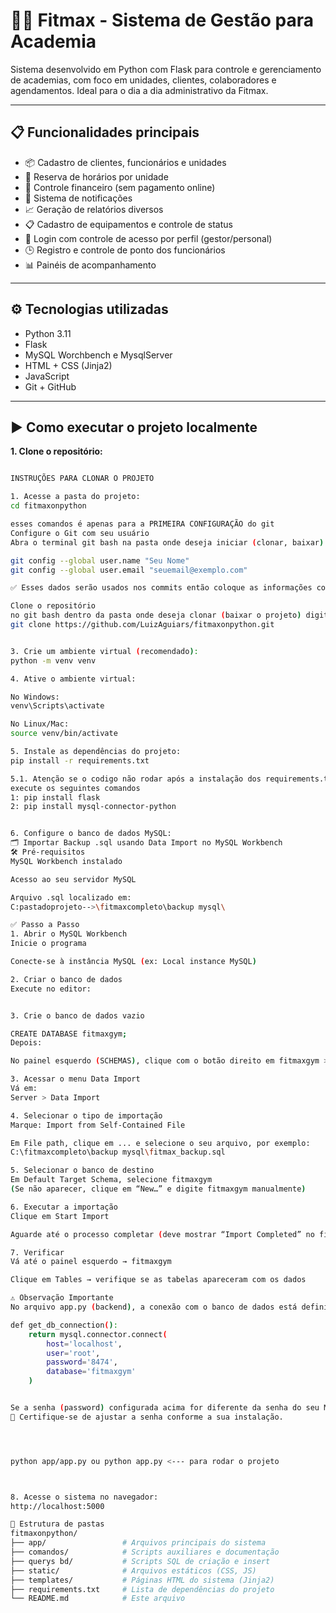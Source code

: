 # 🏋️‍♂️ Fitmax - Sistema de Gestão para Academia

Sistema desenvolvido em Python com Flask para controle e gerenciamento de academias, com foco em unidades, clientes, colaboradores e agendamentos. Ideal para o dia a dia administrativo da Fitmax.

---

## 📋 Funcionalidades principais

- 📦 Cadastro de clientes, funcionários e unidades  
- 📅 Reserva de horários por unidade  
- 🧾 Controle financeiro (sem pagamento online)  
- 🔔 Sistema de notificações  
- 📈 Geração de relatórios diversos  
- 📋 Cadastro de equipamentos e controle de status  
- 👤 Login com controle de acesso por perfil (gestor/personal)  
- 🕒 Registro e controle de ponto dos funcionários  
- 📊 Painéis de acompanhamento  

---

## ⚙️ Tecnologias utilizadas

- Python 3.11  
- Flask  
- MySQL Worchbench e MysqlServer
- HTML + CSS (Jinja2)  
- JavaScript  
- Git + GitHub  

---

## ▶️ Como executar o projeto localmente

**1. Clone o repositório:**


```bash

INSTRUÇÕES PARA CLONAR O PROJETO

1. Acesse a pasta do projeto:
cd fitmaxonpython

esses comandos é apenas para a PRIMEIRA CONFIGURAÇÃO do git
Configure o Git com seu usuário
Abra o terminal git bash na pasta onde deseja iniciar (clonar, baixar) o projeto e digite:

git config --global user.name "Seu Nome"
git config --global user.email "seuemail@exemplo.com"

✅ Esses dados serão usados nos commits então coloque as informações corretas.

Clone o repositório
no git bash dentro da pasta onde deseja clonar (baixar o projeto) digite:
git clone https://github.com/LuizAguiars/fitmaxonpython.git


3. Crie um ambiente virtual (recomendado):
python -m venv venv

4. Ative o ambiente virtual:

No Windows:
venv\Scripts\activate

No Linux/Mac:
source venv/bin/activate

5. Instale as dependências do projeto:
pip install -r requirements.txt

5.1. Atenção se o codigo não rodar após a instalação dos requirements.txt
execute os seguintes comandos
1: pip install flask
2: pip install mysql-connector-python


6. Configure o banco de dados MySQL:
🗂️ Importar Backup .sql usando Data Import no MySQL Workbench
🛠️ Pré-requisitos
MySQL Workbench instalado

Acesso ao seu servidor MySQL

Arquivo .sql localizado em:
C:pastadoprojeto-->\fitmaxcompleto\backup mysql\

✅ Passo a Passo
1. Abrir o MySQL Workbench
Inicie o programa

Conecte-se à instância MySQL (ex: Local instance MySQL)

2. Criar o banco de dados
Execute no editor:


3. Crie o banco de dados vazio

CREATE DATABASE fitmaxgym;
Depois:

No painel esquerdo (SCHEMAS), clique com o botão direito em fitmaxgym > Set as Default Schema

3. Acessar o menu Data Import
Vá em:
Server > Data Import

4. Selecionar o tipo de importação
Marque: Import from Self-Contained File

Em File path, clique em ... e selecione o seu arquivo, por exemplo:
C:\fitmaxcompleto\backup mysql\fitmax_backup.sql

5. Selecionar o banco de destino
Em Default Target Schema, selecione fitmaxgym
(Se não aparecer, clique em “New…” e digite fitmaxgym manualmente)

6. Executar a importação
Clique em Start Import

Aguarde até o processo completar (deve mostrar “Import Completed” no final)

7. Verificar
Vá até o painel esquerdo → fitmaxgym

Clique em Tables → verifique se as tabelas apareceram com os dados

⚠️ Observação Importante
No arquivo app.py (backend), a conexão com o banco de dados está definida da seguinte forma:

def get_db_connection():
    return mysql.connector.connect(
        host='localhost',
        user='root',
        password='8474',
        database='fitmaxgym'
    )


Se a senha (password) configurada acima for diferente da senha do seu MySQL local, o sistema não conseguirá se conectar ao banco de dados.
🔐 Certifique-se de ajustar a senha conforme a sua instalação.




python app/app.py ou python app.py <--- para rodar o projeto



8. Acesse o sistema no navegador:
http://localhost:5000

📁 Estrutura de pastas
fitmaxonpython/
├── app/                 # Arquivos principais do sistema
├── comandos/            # Scripts auxiliares e documentação
├── querys bd/           # Scripts SQL de criação e insert
├── static/              # Arquivos estáticos (CSS, JS)
├── templates/           # Páginas HTML do sistema (Jinja2)
├── requirements.txt     # Lista de dependências do projeto
└── README.md            # Este arquivo

